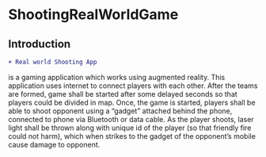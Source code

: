 # ShootingRealWorldGame

## Introduction

```diff
+ Real world Shooting App
```
is a gaming application which works using augmented reality. This application uses internet to connect players with each other. After the teams are formed, game shall be started after some delayed seconds so that players could be divided in map. Once, the game is started, players shall be able to shoot opponent using a “gadget” attached behind the phone, connected to phone via Bluetooth or data cable. As the player shoots, laser light shall be thrown along with unique id of the player (so that friendly fire could not harm), which when strikes to the gadget of the opponent’s mobile cause damage to opponent.
